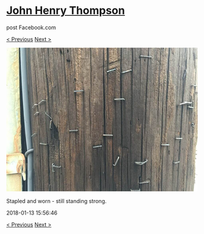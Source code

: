 # [John Henry Thompson](../README.md)
post Facebook.com

[< Previous](2018-01-13-1.md) [Next >](2018-01-13-3.md)

[![](../media/2018-01-13/Timeline-Photos-Stapled-and-worn-still-standing-strong.jpg)](../README.md)

Stapled and worn - still standing strong.

2018-01-13 15:56:46

[< Previous](2018-01-13-1.md) [Next >](2018-01-13-3.md)